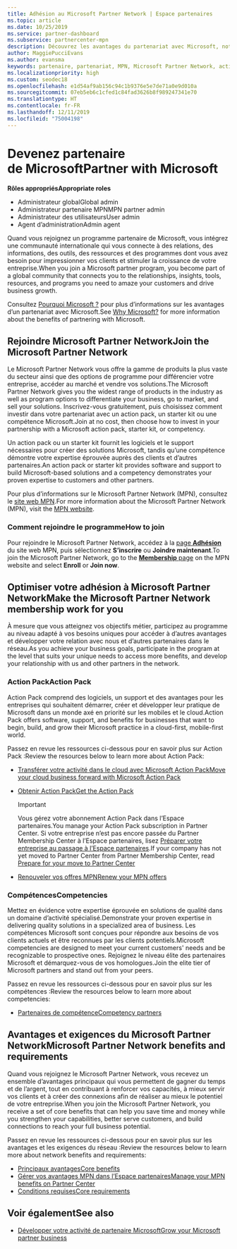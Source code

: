 ```yaml
---
title: Adhésion au Microsoft Partner Network | Espace partenaires
ms.topic: article
ms.date: 10/25/2019
ms.service: partner-dashboard
ms.subservice: partnercenter-mpn
description: Découvrez les avantages du partenariat avec Microsoft, notamment Microsoft Action Pack, les compétences et les options de programme permettant de faire la différence, de commercialiser vos solutions et de les vendre.
author: MaggiePucciEvans
ms.author: evansma
keywords: partenaire, partenariat, MPN, Microsoft Partner Network, action pack, MAPS, abonnement action pack, avantages, avantages MPN, adhésion, silver, gold, compétences
ms.localizationpriority: high
ms.custom: seodec18
ms.openlocfilehash: e1d54af9ab156c94c1b9376e5e7de71a0e9d010a
ms.sourcegitcommit: 07eb5eb6c1cfed1c84fad3626b8f989247341e70
ms.translationtype: HT
ms.contentlocale: fr-FR
ms.lasthandoff: 12/11/2019
ms.locfileid: "75004198"
---
```

# <a name="partner-with-microsoft"></a><span data-ttu-id="2f65b-104">Devenez partenaire de Microsoft</span><span class="sxs-lookup"><span data-stu-id="2f65b-104">Partner with Microsoft</span></span>

<span data-ttu-id="2f65b-105">**Rôles appropriés**</span><span class="sxs-lookup"><span data-stu-id="2f65b-105">**Appropriate roles**</span></span>
-   <span data-ttu-id="2f65b-106">Administrateur global</span><span class="sxs-lookup"><span data-stu-id="2f65b-106">Global admin</span></span>
-   <span data-ttu-id="2f65b-107">Administrateur partenaire MPN</span><span class="sxs-lookup"><span data-stu-id="2f65b-107">MPN partner admin</span></span>
-   <span data-ttu-id="2f65b-108">Administrateur des utilisateurs</span><span class="sxs-lookup"><span data-stu-id="2f65b-108">User admin</span></span>
-   <span data-ttu-id="2f65b-109">Agent d’administration</span><span class="sxs-lookup"><span data-stu-id="2f65b-109">Admin agent</span></span>

<span data-ttu-id="2f65b-110">Quand vous rejoignez un programme partenaire de Microsoft, vous intégrez une communauté internationale qui vous connecte à des relations, des informations, des outils, des ressources et des programmes dont vous avez besoin pour impressionner vos clients et stimuler la croissance de votre entreprise.</span><span class="sxs-lookup"><span data-stu-id="2f65b-110">When you join a Microsoft partner program, you become part of a global community that connects you to the relationships, insights, tools, resources, and programs you need to amaze your customers and drive business growth.</span></span>

<span data-ttu-id="2f65b-111">Consultez [Pourquoi Microsoft ?](https://partner.microsoft.com/business-opportunities/why-microsoft) pour plus d’informations sur les avantages d’un partenariat avec Microsoft.</span><span class="sxs-lookup"><span data-stu-id="2f65b-111">See [Why Microsoft?](https://partner.microsoft.com/business-opportunities/why-microsoft) for more information about the benefits of partnering with Microsoft.</span></span> 

## <a name="join-the-microsoft-partner-network"></a><span data-ttu-id="2f65b-112">Rejoindre Microsoft Partner Network</span><span class="sxs-lookup"><span data-stu-id="2f65b-112">Join the Microsoft Partner Network</span></span>

<!-- 12/5/18 The content below was copied and pasted directly from the Membership page of the MPN site (https://partner.microsoft.com/membership)-->

<span data-ttu-id="2f65b-113">Le Microsoft Partner Network vous offre la gamme de produits la plus vaste du secteur ainsi que des options de programme pour différencier votre entreprise, accéder au marché et vendre vos solutions.</span><span class="sxs-lookup"><span data-stu-id="2f65b-113">The Microsoft Partner Network gives you the widest range of products in the industry as well as program options to differentiate your business, go to market, and sell your solutions.</span></span> <span data-ttu-id="2f65b-114">Inscrivez-vous gratuitement, puis choisissez comment investir dans votre partenariat avec un action pack, un starter kit ou une compétence Microsoft.</span><span class="sxs-lookup"><span data-stu-id="2f65b-114">Join at no cost, then choose how to invest in your partnership with a Microsoft action pack, starter kit, or competency.</span></span>

<span data-ttu-id="2f65b-115">Un action pack ou un starter kit fournit les logiciels et le support nécessaires pour créer des solutions Microsoft, tandis qu’une compétence démontre votre expertise éprouvée auprès des clients et d’autres partenaires.</span><span class="sxs-lookup"><span data-stu-id="2f65b-115">An action pack or starter kit provides software and support to build Microsoft-based solutions and a competency demonstrates your proven expertise to customers and other partners.</span></span>

<span data-ttu-id="2f65b-116">Pour plus d’informations sur le Microsoft Partner Network (MPN), consultez le [site web MPN](https://partner.microsoft.com/commercial).</span><span class="sxs-lookup"><span data-stu-id="2f65b-116">For more information about the Microsoft Partner Network (MPN), visit the [MPN website](https://partner.microsoft.com/commercial).</span></span>

### <a name="how-to-join"></a><span data-ttu-id="2f65b-117">Comment rejoindre le programme</span><span class="sxs-lookup"><span data-stu-id="2f65b-117">How to join</span></span>

<span data-ttu-id="2f65b-118">Pour rejoindre le Microsoft Partner Network, accédez à la [page **Adhésion**](https://partner.microsoft.com/membership) du site web MPN, puis sélectionnez **S’inscrire** ou **Joindre maintenant**.</span><span class="sxs-lookup"><span data-stu-id="2f65b-118">To join the Microsoft Partner Network, go to the [**Membership** page](https://partner.microsoft.com/membership) on the MPN website and select **Enroll** or **Join now**.</span></span>

## <a name="make-the-microsoft-partner-network-membership-work-for-you"></a><span data-ttu-id="2f65b-119">Optimiser votre adhésion à Microsoft Partner Network</span><span class="sxs-lookup"><span data-stu-id="2f65b-119">Make the Microsoft Partner Network membership work for you</span></span>

<!-- 10/25/2019 The content below content from the Membership pages of the MPN site (https://partner.microsoft.com/membership) and additional updated content.-->

<span data-ttu-id="2f65b-120">À mesure que vous atteignez vos objectifs métier, participez au programme au niveau adapté à vos besoins uniques pour accéder à d’autres avantages et développer votre relation avec nous et d’autres partenaires dans le réseau.</span><span class="sxs-lookup"><span data-stu-id="2f65b-120">As you achieve your business goals, participate in the program at the level that suits your unique needs to access more benefits, and develop your relationship with us and other partners in the network.</span></span>

### <a name="action-pack"></a><span data-ttu-id="2f65b-121">Action Pack</span><span class="sxs-lookup"><span data-stu-id="2f65b-121">Action Pack</span></span>

<span data-ttu-id="2f65b-122">Action Pack comprend des logiciels, un support et des avantages pour les entreprises qui souhaitent démarrer, créer et développer leur pratique de Microsoft dans un monde axé en priorité sur les mobiles et le cloud.</span><span class="sxs-lookup"><span data-stu-id="2f65b-122">Action Pack offers software, support, and benefits for businesses that want to begin, build, and grow their Microsoft practice in a cloud-first, mobile-first world.</span></span> 

<span data-ttu-id="2f65b-123">Passez en revue les ressources ci-dessous pour en savoir plus sur Action Pack :</span><span class="sxs-lookup"><span data-stu-id="2f65b-123">Review the resources below to learn more about Action Pack:</span></span>

- [<span data-ttu-id="2f65b-124">Transférer votre activité dans le cloud avec Microsoft Action Pack</span><span class="sxs-lookup"><span data-stu-id="2f65b-124">Move your cloud business forward with Microsoft Action Pack</span></span>](https://partner.microsoft.com/membership/action-pack)

- [<span data-ttu-id="2f65b-125">Obtenir Action Pack</span><span class="sxs-lookup"><span data-stu-id="2f65b-125">Get the Action Pack</span></span>](mpn-get-action-pack.md)
  
    >[!IMPORTANT]
    ><span data-ttu-id="2f65b-126">Vous gérez votre abonnement Action Pack dans l’Espace partenaires.</span><span class="sxs-lookup"><span data-stu-id="2f65b-126">You manage your Action Pack subscription in Partner Center.</span></span> <span data-ttu-id="2f65b-127">Si votre entreprise n’est pas encore passée du Partner Membership Center à l’Espace partenaires, lisez [Préparer votre entreprise au passage à l’Espace partenaires](prepare-pmc-pc-migration.md).</span><span class="sxs-lookup"><span data-stu-id="2f65b-127">If your company has not yet moved to Partner Center from Partner Membership Center, read [Prepare for your move to Partner Center](prepare-pmc-pc-migration.md)</span></span>  

- [<span data-ttu-id="2f65b-128">Renouveler vos offres MPN</span><span class="sxs-lookup"><span data-stu-id="2f65b-128">Renew your MPN offers</span></span>](renew-mpn-offers.md)

### <a name="competencies"></a><span data-ttu-id="2f65b-129">Compétences</span><span class="sxs-lookup"><span data-stu-id="2f65b-129">Competencies</span></span>

<span data-ttu-id="2f65b-130">Mettez en évidence votre expertise éprouvée en solutions de qualité dans un domaine d’activité spécialisé.</span><span class="sxs-lookup"><span data-stu-id="2f65b-130">Demonstrate your proven expertise in delivering quality solutions in a specialized area of business.</span></span> <span data-ttu-id="2f65b-131">Les compétences Microsoft sont conçues pour répondre aux besoins de vos clients actuels et être reconnues par les clients potentiels.</span><span class="sxs-lookup"><span data-stu-id="2f65b-131">Microsoft competencies are designed to meet your current customers' needs and be recognizable to prospective ones.</span></span> <span data-ttu-id="2f65b-132">Rejoignez le niveau élite des partenaires Microsoft et démarquez-vous de vos homologues.</span><span class="sxs-lookup"><span data-stu-id="2f65b-132">Join the elite tier of Microsoft partners and stand out from your peers.</span></span>

<span data-ttu-id="2f65b-133">Passez en revue les ressources ci-dessous pour en savoir plus sur les compétences :</span><span class="sxs-lookup"><span data-stu-id="2f65b-133">Review the resources below to learn more about competencies:</span></span>

- [<span data-ttu-id="2f65b-134">Partenaires de compétence</span><span class="sxs-lookup"><span data-stu-id="2f65b-134">Competency partners</span></span>](https://partner.microsoft.com/membership/competencies)

## <a name="microsoft-partner-network-benefits-and-requirements"></a><span data-ttu-id="2f65b-135">Avantages et exigences du Microsoft Partner Network</span><span class="sxs-lookup"><span data-stu-id="2f65b-135">Microsoft Partner Network benefits and requirements</span></span>

<span data-ttu-id="2f65b-136">Quand vous rejoignez le Microsoft Partner Network, vous recevez un ensemble d’avantages principaux qui vous permettent de gagner du temps et de l’argent, tout en contribuant à renforcer vos capacités, à mieux servir vos clients et à créer des connexions afin de réaliser au mieux le potentiel de votre entreprise.</span><span class="sxs-lookup"><span data-stu-id="2f65b-136">When you join the Microsoft Partner Network, you receive a set of core benefits that can help you save time and money while you strengthen your capabilities, better serve customers, and build connections to reach your full business potential.</span></span>

<span data-ttu-id="2f65b-137">Passez en revue les ressources ci-dessous pour en savoir plus sur les avantages et les exigences du réseau :</span><span class="sxs-lookup"><span data-stu-id="2f65b-137">Review the resources below to learn more about network benefits and requirements:</span></span>

- [<span data-ttu-id="2f65b-138">Principaux avantages</span><span class="sxs-lookup"><span data-stu-id="2f65b-138">Core benefits</span></span>](https://partner.microsoft.com/membership/core-benefits#simple-tab-content-1)
- [<span data-ttu-id="2f65b-139">Gérer vos avantages MPN dans l’Espace partenaires</span><span class="sxs-lookup"><span data-stu-id="2f65b-139">Manage your MPN benefits on Partner Center</span></span>](manage-your-partner-network-benefits.md)
- [<span data-ttu-id="2f65b-140">Conditions requises</span><span class="sxs-lookup"><span data-stu-id="2f65b-140">Core requirements</span></span>](https://partner.microsoft.com/membership/core-benefits#simple-tab-content-2)

## <a name="see-also"></a><span data-ttu-id="2f65b-141">Voir également</span><span class="sxs-lookup"><span data-stu-id="2f65b-141">See also</span></span>
- [<span data-ttu-id="2f65b-142">Développer votre activité de partenaire Microsoft</span><span class="sxs-lookup"><span data-stu-id="2f65b-142">Grow your Microsoft partner business</span></span>](grow-your-business.md)
